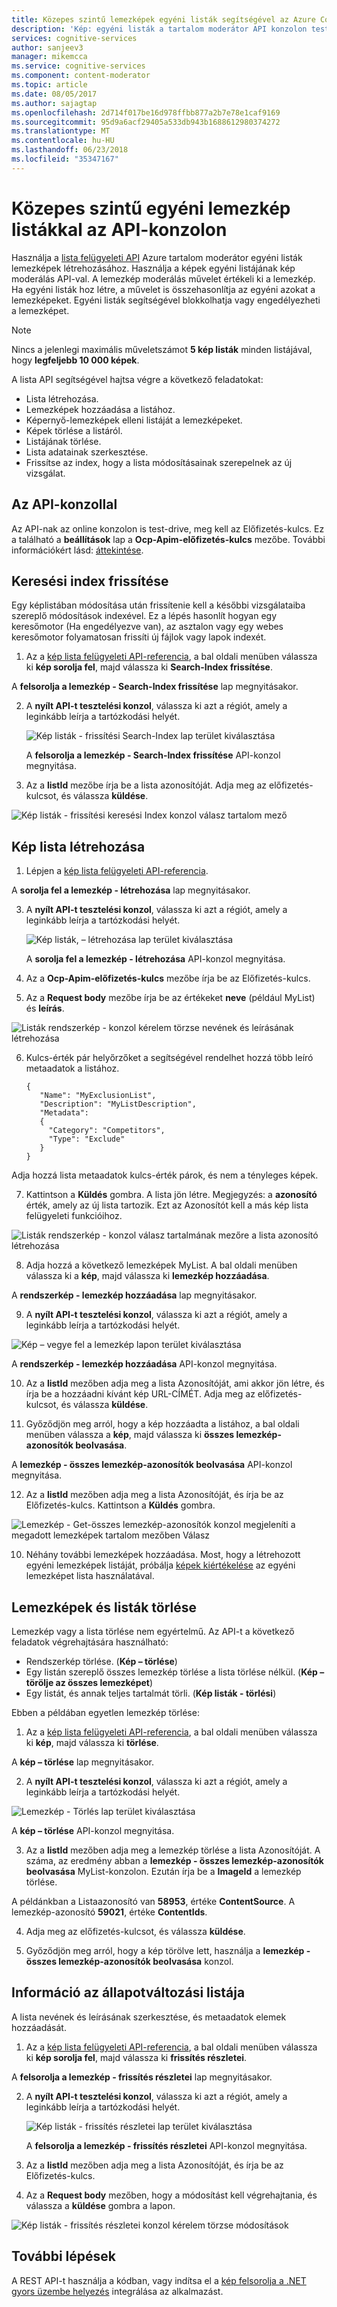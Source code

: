 ```yaml
---
title: Közepes szintű lemezképek egyéni listák segítségével az Azure Content moderátor |} Microsoft Docs
description: 'Kép: egyéni listák a tartalom moderátor API konzolon test-Drive.'
services: cognitive-services
author: sanjeev3
manager: mikemcca
ms.service: cognitive-services
ms.component: content-moderator
ms.topic: article
ms.date: 08/05/2017
ms.author: sajagtap
ms.openlocfilehash: 2d714f017be16d978ffbb877a2b7e78e1caf9169
ms.sourcegitcommit: 95d9a6acf29405a533db943b1688612980374272
ms.translationtype: MT
ms.contentlocale: hu-HU
ms.lasthandoff: 06/23/2018
ms.locfileid: "35347167"
---
```

# <a name="moderate-with-custom-image-lists-in-the-api-console"></a>Közepes szintű egyéni lemezkép listákkal az API-konzolon

Használja a [lista felügyeleti API](https://westus.dev.cognitive.microsoft.com/docs/services/57cf755e3f9b070c105bd2c2/operations/57cf755e3f9b070868a1f672) Azure tartalom moderátor egyéni listák lemezképek létrehozásához. Használja a képek egyéni listájának kép moderálás API-val. A lemezkép moderálás művelet értékeli ki a lemezkép. Ha egyéni listák hoz létre, a művelet is összehasonlítja az egyéni azokat a lemezképeket. Egyéni listák segítségével blokkolhatja vagy engedélyezheti a lemezképet.

> [!NOTE]
> Nincs a jelenlegi maximális műveletszámot **5 kép listák** minden listájával, hogy **legfeljebb 10 000 képek**.
>

A lista API segítségével hajtsa végre a következő feladatokat:

- Lista létrehozása.
- Lemezképek hozzáadása a listához.
- Képernyő-lemezképek elleni listáját a lemezképeket.
- Képek törlése a listáról.
- Listájának törlése.
- Lista adatainak szerkesztése.
- Frissítse az index, hogy a lista módosításainak szerepelnek az új vizsgálat.

## <a name="use-the-api-console"></a>Az API-konzollal
Az API-nak az online konzolon is test-drive, meg kell az Előfizetés-kulcs. Ez a található a **beállítások** lap a **Ocp-Apim-előfizetés-kulcs** mezőbe. További információkért lásd: [áttekintése](overview.md).

## <a name="refresh-search-index"></a>Keresési index frissítése

Egy képlistában módosítása után frissítenie kell a későbbi vizsgálataiba szereplő módosítások indexével. Ez a lépés hasonlít hogyan egy keresőmotor (Ha engedélyezve van), az asztalon vagy egy webes keresőmotor folyamatosan frissíti új fájlok vagy lapok indexét.

1.  Az a [kép lista felügyeleti API-referencia](https://westus.dev.cognitive.microsoft.com/docs/services/57cf755e3f9b070c105bd2c2/operations/57cf755e3f9b070868a1f672), a bal oldali menüben válassza ki **kép sorolja fel**, majd válassza ki **Search-Index frissítése**.

  A **felsorolja a lemezkép - Search-Index frissítése** lap megnyitásakor.

2. A **nyílt API-t tesztelési konzol**, válassza ki azt a régiót, amely a leginkább leírja a tartózkodási helyét. 
 
    ![Kép listák - frissítési Search-Index lap terület kiválasztása](images/test-drive-region.png)

    A **felsorolja a lemezkép - Search-Index frissítése** API-konzol megnyitása.

3.  Az a **listId** mezőbe írja be a lista azonosítóját. Adja meg az előfizetés-kulcsot, és válassza **küldése**.

  ![Kép listák - frissítési keresési Index konzol válasz tartalom mező](images/try-image-list-refresh-1.png)


## <a name="create-an-image-list"></a>Kép lista létrehozása

1.  Lépjen a [kép lista felügyeleti API-referencia](https://westus.dev.cognitive.microsoft.com/docs/services/57cf755e3f9b070c105bd2c2/operations/57cf755e3f9b070868a1f672).

  A **sorolja fel a lemezkép - létrehozása** lap megnyitásakor. 

3.  A **nyílt API-t tesztelési konzol**, válassza ki azt a régiót, amely a leginkább leírja a tartózkodási helyét.

    ![Kép listák, – létrehozása lap terület kiválasztása](images/test-drive-region.png)

    A **sorolja fel a lemezkép - létrehozása** API-konzol megnyitása.
 
4.  Az a **Ocp-Apim-előfizetés-kulcs** mezőbe írja be az Előfizetés-kulcs.

5.  Az a **Request body** mezőbe írja be az értékeket **neve** (például MyList) és **leírás**.

  ![Listák rendszerkép - konzol kérelem törzse nevének és leírásának létrehozása](images/try-terms-list-create-1.png)

6.  Kulcs-érték pár helyőrzőket a segítségével rendelhet hozzá több leíró metaadatok a listához.

        {
           "Name": "MyExclusionList",
           "Description": "MyListDescription",
           "Metadata": 
           {
             "Category": "Competitors",
             "Type": "Exclude"
           }
        }

  Adja hozzá lista metaadatok kulcs-érték párok, és nem a tényleges képek.
 
7.  Kattintson a **Küldés** gombra. A lista jön létre. Megjegyzés: a **azonosító** érték, amely az új lista tartozik. Ezt az Azonosítót kell a más kép lista felügyeleti funkcióihoz.

  ![Listák rendszerkép - konzol válasz tartalmának mezőre a lista azonosító létrehozása](images/try-terms-list-create-2.png)
 
8.  Adja hozzá a következő lemezképek MyList. A bal oldali menüben válassza ki a **kép**, majd válassza ki **lemezkép hozzáadása**.

  A **rendszerkép - lemezkép hozzáadása** lap megnyitásakor. 

9. A **nyílt API-t tesztelési konzol**, válassza ki azt a régiót, amely a leginkább leírja a tartózkodási helyét.

  ![Kép – vegye fel a lemezkép lapon terület kiválasztása](images/test-drive-region.png)

  A **rendszerkép - lemezkép hozzáadása** API-konzol megnyitása.
 
10. Az a **listId** mezőben adja meg a lista Azonosítóját, ami akkor jön létre, és írja be a hozzáadni kívánt kép URL-CÍMÉT. Adja meg az előfizetés-kulcsot, és válassza **küldése**.

11. Győződjön meg arról, hogy a kép hozzáadta a listához, a bal oldali menüben válassza a **kép**, majd válassza ki **összes lemezkép-azonosítók beolvasása**.

  A **lemezkép - összes lemezkép-azonosítók beolvasása** API-konzol megnyitása.
  
12. Az a **listId** mezőben adja meg a lista Azonosítóját, és írja be az Előfizetés-kulcs. Kattintson a **Küldés** gombra.

  ![Lemezkép - Get-összes lemezkép-azonosítók konzol megjeleníti a megadott lemezképek tartalom mezőben Válasz](images/try-image-list-create-11.png)
 
10. Néhány további lemezképek hozzáadása. Most, hogy a létrehozott egyéni lemezképek listáját, próbálja [képek kiértékelése](try-image-api.md) az egyéni lemezképet lista használatával. 

## <a name="delete-images-and-lists"></a>Lemezképek és listák törlése

Lemezkép vagy a lista törlése nem egyértelmű. Az API-t a következő feladatok végrehajtására használható:

- Rendszerkép törlése. (**Kép – törlése**)
- Egy listán szereplő összes lemezkép törlése a lista törlése nélkül. (**Kép – törölje az összes lemezképet**)
- Egy listát, és annak teljes tartalmát törli. (**Kép listák - törlési**)

Ebben a példában egyetlen lemezkép törlése:

1. Az a [kép lista felügyeleti API-referencia](https://westus.dev.cognitive.microsoft.com/docs/services/57cf755e3f9b070c105bd2c2/operations/57cf755e3f9b070868a1f672), a bal oldali menüben válassza ki **kép**, majd válassza ki **törlése**. 

  A **kép – törlése** lap megnyitásakor.

2. A **nyílt API-t tesztelési konzol**, válassza ki azt a régiót, amely a leginkább leírja a tartózkodási helyét. 

  ![Lemezkép - Törlés lap terület kiválasztása](images/test-drive-region.png)
 
  A **kép – törlése** API-konzol megnyitása.
 
3.  Az a **listId** mezőben adja meg a lemezkép törlése a lista Azonosítóját.  A száma, az eredmény abban a **lemezkép - összes lemezkép-azonosítók beolvasása** MyList-konzolon. Ezután írja be a **ImageId** a lemezkép törlése. 

A példánkban a Listaazonosító van **58953**, értéke **ContentSource**. A lemezkép-azonosító **59021**, értéke **ContentIds**.

4.  Adja meg az előfizetés-kulcsot, és válassza **küldése**.

5.  Győződjön meg arról, hogy a kép törölve lett, használja a **lemezkép - összes lemezkép-azonosítók beolvasása** konzol.
 
## <a name="change-list-information"></a>Információ az állapotváltozási listája

A lista nevének és leírásának szerkesztése, és metaadatok elemek hozzáadását.

1.  Az a [kép lista felügyeleti API-referencia](https://westus.dev.cognitive.microsoft.com/docs/services/57cf755e3f9b070c105bd2c2/operations/57cf755e3f9b070868a1f672), a bal oldali menüben válassza ki **kép sorolja fel**, majd válassza ki **frissítés részletei**. 

  A **felsorolja a lemezkép - frissítés részletei** lap megnyitásakor.

2. A **nyílt API-t tesztelési konzol**, válassza ki azt a régiót, amely a leginkább leírja a tartózkodási helyét.  

    ![Kép listák - frissítés részletei lap terület kiválasztása](images/test-drive-region.png)

    A **felsorolja a lemezkép - frissítés részletei** API-konzol megnyitása.
 
3.  Az a **listId** mezőben adja meg a lista Azonosítóját, és írja be az Előfizetés-kulcs.

4.  Az a **Request body** mezőben, hogy a módosítást kell végrehajtania, és válassza a **küldése** gombra a lapon.

  ![Kép listák - frissítés részletei konzol kérelem törzse módosítások](images/try-terms-list-change-1.png)
 

## <a name="next-steps"></a>További lépések

A REST API-t használja a kódban, vagy indítsa el a [kép felsorolja a .NET gyors üzembe helyezés](image-lists-quickstart-dotnet.md) integrálása az alkalmazást.

